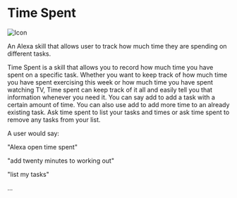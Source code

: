 # Time Spent

![Icon](https://s3.amazonaws.com/bryanc21/icon_108_A2Z.png)

An Alexa skill that allows user to track how much time they are spending on different tasks.

Time Spent is a skill that allows you to record how much time you have spent on a specific task. Whether you want to keep track of how much time you have spent exercising this week or how much time you have spent watching TV, Time spent can keep track of it all and easily tell you that information whenever you need it. You can say add to add a task with a certain amount of time. You can also use add to add more time to an already existing task. Ask time spent to list your tasks and times or ask time spent to remove any tasks from your list.

A user would say:

"Alexa open time spent"

"add twenty minutes to working out"

"list my tasks"

...
